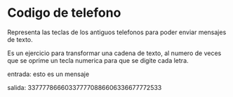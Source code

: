 # Codigo de telefono

Representa las teclas de los antiguos telefonos para poder enviar mensajes
de texto.

Es un ejercicio para transformar una cadena de texto, al numero de veces
que se oprime un tecla numerica para que se digite cada letra.

entrada:
esto es un mensaje

salida:
337777866603377770886606336677772533
